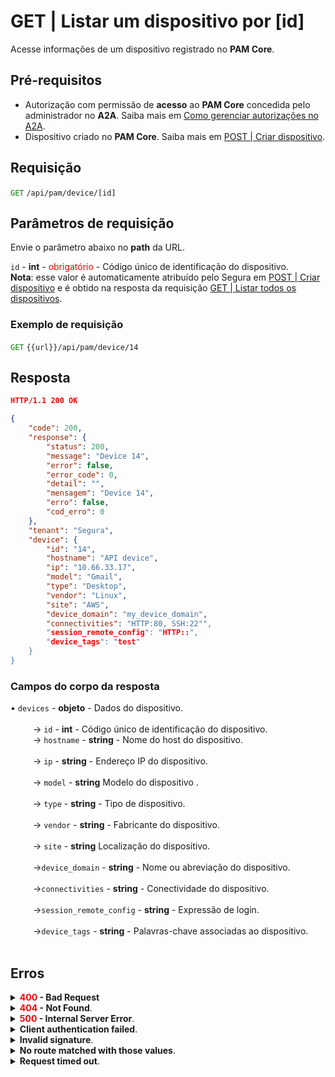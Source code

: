 # GET | Listar um dispositivo por [id]

Acesse informações de um dispositivo registrado no **PAM Core**.

## Pré-requisitos
* Autorização com permissão de **acesso** ao **PAM Core** concedida pelo administrador no  **A2A**. 
Saiba mais em [Como gerenciar autorizações no A2A](/v4/docs/pt/how-to-manage-authorizations-in-a2a).
* Dispositivo criado no **PAM Core**. 
Saiba mais em [POST | Criar dispositivo](/v4/docs/pt/api-post-create-device).

## Requisição


 <code><span style="color:green">GET</code></span> `/api/pam/device/[id]`


## Parâmetros de requisição
Envie o parâmetro abaixo no <b>path</b> da URL.

<summary><code>id</code> - <b>int</b> - <span style="color:red">obrigatório</span> - Código único de identificação do dispositivo.</summary>
<b>Nota</b>: esse valor é automaticamente atribuído pelo Segura em <a href="/v4/docs/pt/api-post-create-device">POST | Criar dispositivo</a> e é obtido na resposta da requisição <a href="/v4/docs/pt/api-get-list-all-devices">GET | Listar todos os dispositivos</a>.



### Exemplo de requisição

<code><span style="color:green">GET</code></span> `{{url}}/api/pam/device/14`
  
  
  ## Resposta 

 ```json
HTTP/1.1 200 OK 
```
```json
{
    "code": 200,
    "response": {
        "status": 200,
        "message": "Device 14",
        "error": false,
        "error_code": 0,
        "detail": "",
        "mensagem": "Device 14",
        "erro": false,
        "cod_erro": 0
    },
    "tenant": "Segura",
    "device": {
        "id": "14",
        "hostname": "API device",
        "ip": "10.66.33.17",
        "model": "Gmail",
        "type": "Desktop",
        "vendor": "Linux",
        "site": "AWS",
        "device_domain": "my_device_domain",
        "connectivities": "HTTP:80, SSH:22"",
        "session_remote_config": "HTTP::",
        "device_tags": "test"
    }
}
```
 
 ### Campos do corpo da resposta

    
<summary>&#8226; <code>devices</code> - <b>objeto</b> - Dados do dispositivo.</summary>

<br>
<summary>&nbsp;&emsp;&emsp;&nbsp;→ <code>id</code> - <b>int</b> - Código único de identificação do dispositivo.
    
<br>
<summary>&nbsp;&emsp;&emsp;&nbsp;→ <code>hostname</code> - <b>string</b> - Nome do host do dispositivo.</summary>

<br>
<summary>&nbsp;&emsp;&emsp;&nbsp;→ <code>ip</code> - <b>string</b> - Endereço IP do dispositivo.</summary>

<br>
<summary>&nbsp;&emsp;&emsp;&nbsp;→ <code>model</code> - <b>string</b> Modelo do dispositivo .</summary>

<br>
 <summary>&nbsp;&emsp;&emsp;&nbsp;→ <code>type</code> - <b>string</b> - Tipo de dispositivo.</summary>

<br>
<summary>&nbsp;&emsp;&emsp;&nbsp;→ <code>vendor</code> - <b>string</b> - Fabricante do dispositivo.</summary>

<br>
<summary>&nbsp;&emsp;&emsp;&nbsp;→ <code>site</code> - <b>string</b> Localização do dispositivo.</summary>

<br>
<summary>&nbsp;&emsp;&emsp;&nbsp;→<code>device_domain</code> - <b>string</b> - Nome ou abreviação do dispositivo.</summary>


<br>
<summary>&nbsp;&emsp;&emsp;&nbsp;→<code>connectivities</code> - <b>string</b> - Conectividade do dispositivo.</summary>

<br>
<summary>&nbsp;&emsp;&emsp;&nbsp;→<code>session_remote_config</code> - <b>string</b> - Expressão de login.</summary>

<br>
<summary>&nbsp;&emsp;&emsp;&nbsp;→<code>device_tags</code> - <b>string</b> - Palavras-chave associadas ao dispositivo.</summary>

<br>


 ## Erros
 
<details>
<summary><b><span style="color:red">400</span> - Bad Request</b></summary>
 
* * *
    
    
<b>Mensagem: "1011: Device not found"</b>     

<br><b>Possível causa</b>: dispositivo não encontrado.<p>
     
<b>Solução</b>: verifique o valor do <code>id</code> e envie a requisição novamente.


* * *
</details>
<details>
<summary><b><span style="color:red">404</span> - Not Found</b>.</summary>

***
<b>Mensagem: "Resource sub not found"</b><br>

<p><b>Possível causa</b>: a URL ou o recurso solicitado não está correto.<br>
        
<b>Solução</b>: verifique a URL e garanta que todos os parâmetros estão corretos.</p>

* * *
    
</details>




<details>
    <summary><b><span style="color:red">500</span> - Internal Server Error</b>.</summary>

***
    
<b>Mensagem: "Unexpected error."</b><br>

<p><b>Possível causa</b>: o erro está no servidor Segura.<br>
        
<b>Solução</b>: contate o time de suporte para mais informações.</p>
    
 ***
<b>Mensagem: "You are not authorized to access this resource."</b>
<p><b>Possível causa</b>: você não possui autorização para acessar esse recurso.<br>
        
<b>Solução</b>: solicite ao administrador que revise sua permissão de acesso aos recursos do <b>PAM Core</b> no <b>A2A</b>.</p>

* * *
</details>
     


<details>
<summary><b>Client authentication failed</b>.</summary>

*** 
   
<b>Mensagem: "Client authentication failed."</b>
    
<p><b>Possível causa</b>: falha na autenticação da sua aplicação com o servidor Segura.<br>
        
<b>Solução</b>: verifique os parâmetros de autenticação como <code>Access Token URL</code>, <code>Client ID</code> e <code>Client secret</code> e solicite um novo token de acesso.</p>
</details>
     
   

<details>
<summary><b>Invalid signature</b>.</summary>

*** 
    
<b>Mensagem: "Invalid signature"</b>
    
<p><b>Possível causa</b>: falha no reconhecimento da URL da aplicação cliente.
        
<b>Solução</b>: verifique a URL da aplicação cliente e envie a requisição novamente.</p>
* * *
</details>
     


<details>
    <summary><b>No route matched with those values</b>.</summary>
    
***   
    
<b>Mensagem: "No route matched with those values."</b>
   <p><b>Possível causa</b>: ausência do header de autorização na requisição de API.<br>
        
  <b>Solução</b>: solicite um novo token de acesso.</p>
* * *
</details>
 

<details>
    <summary><b> Request timed out</b>.</summary>
    
***
    
<b>Mensagem: "Request timed out."</b>
<p><b>Possível causa</b>: o tempo da requisição se esgotou. <br>
        
<b>Solução</b>: verifique a conectividade entre a origem da requisição e o servidor Segura.</p>
</details> 
     
